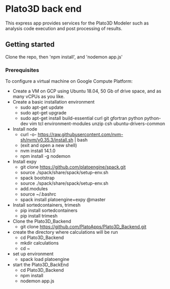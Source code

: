 # Plato3D back end

This express app provides services for the Plato3D Modeler such as analysis code execution and post processing of results.

## Getting started

Clone the repo, then 'npm install', and 'nodemon app.js'

### Prerequisites

To configure a virtual machine on Google Compute Platform:

* Create a VM on GCP using Ubuntu 18.04, 50 Gb of drive space, and as many vCPUs as you like.
* Create a basic installation environment
  * sudo apt-get update
  * sudo apt-get upgrade
  * sudo apt-get install build-essential curl git gfortran python python-dev vim tcl environment-modules unzip csh ubuntu-drivers-common
* Install node
  * curl -o- https://raw.githubusercontent.com/nvm-sh/nvm/v0.35.3/install.sh | bash
  * (exit and open a new shell)
  * nvm install 14.1.0
  * npm install -g nodemon
* Install expy
  * git clone https://github.com/platoengine/spack.git
  * source ./spack/share/spack/setup-env.sh
  * spack bootstrap
  * source ./spack/share/spack/setup-env.sh
  * add.modules
  * source ~/.bashrc
  * spack install platoengine+expy @master
* Install sortedcontainers, trimesh
  * pip install sortedcontainers
  * pip install trimesh
* Clone the Plato3D_Backend
  * git clone https://github.com/PlatoApps/Plato3D_Backend.git
* create the directory where calculations will be run
  * cd Plato3D_Backend
  * mkdir calculations
  * cd ~
* set up environment
  * spack load platoengine
* start the Plato3D_BackEnd
  * cd Plato3D_Backend
  * npm install
  * nodemon app.js
